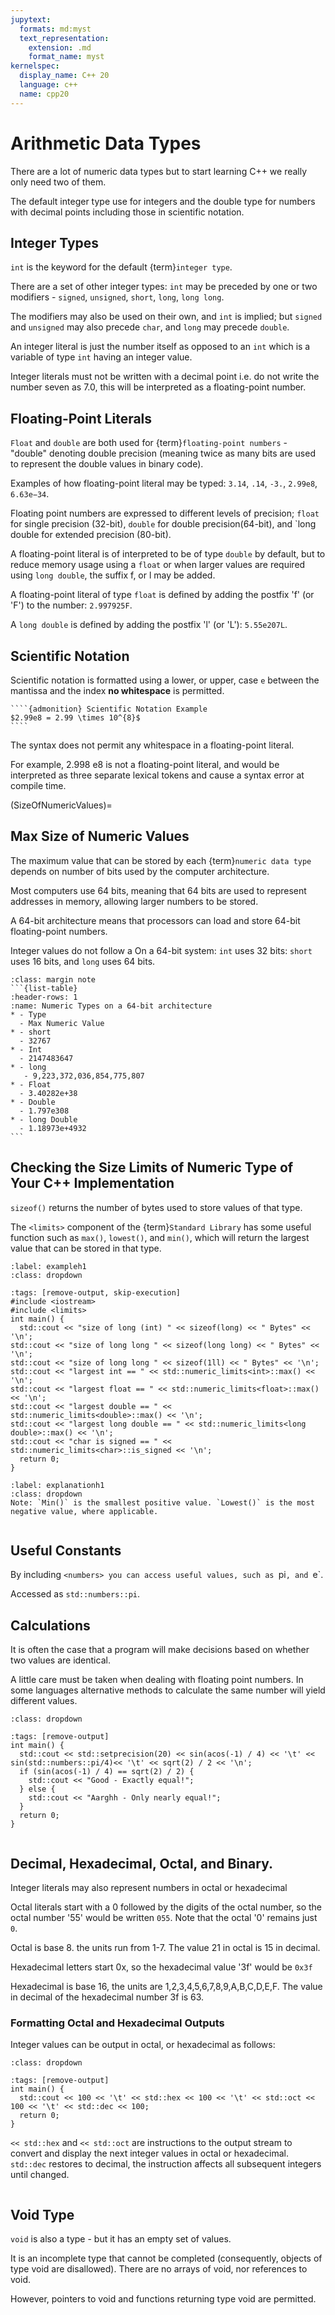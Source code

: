 ```yaml
---
jupytext:
  formats: md:myst
  text_representation:
    extension: .md
    format_name: myst
kernelspec:
  display_name: C++ 20
  language: c++
  name: cpp20
---
```


# Arithmetic Data Types

There are a lot of numeric data types but to start learning C++ we really only need two of them.

The default integer type use for integers and the double type for numbers with decimal points including those in scientific notation.

## Integer Types

`int` is the keyword for the default {term}`integer type`. 

There are a set of other integer types: `int` may be preceded by one or two modifiers - `signed`, `unsigned`, `short`, `long`, `long long`. 

The modifiers may also be used on their own, and `int` is implied; but `signed` and `unsigned` may also precede `char`, and `long` may precede `double`.

An integer literal is just the number itself as opposed to an `int` which is a variable of type `int` having an integer value.

Integer literals must not be written with a decimal point i.e. do not write the number seven as 7.0, this will be interpreted as a floating-point number.

## Floating-Point Literals
`Float` and `double` are both used for {term}`floating-point numbers` - "double" denoting double precision (meaning twice as many bits are used to represent the double values in binary code).

Examples of how floating-point literal may be typed: `3.14`, `.14`, `-3.`, `2.99e8`, `6.63e−34`.

Floating point numbers are expressed to different levels of precision; `float` for single precision (32-bit), `double` for double precision(64-bit), and `long double for extended precision (80-bit).

A floating-point literal is of interpreted to be of type `double` by default, but to reduce memory usage using a `float` or when larger values are required using `long double`, the suffix f, or l may be added.

A floating-point literal of type `float` is defined by adding the postfix 'f' (or 'F') to the number:  `2.997925F`.

A `long double` is defined by adding the postfix 'l' (or 'L'): `5.55e207L`.

## Scientific Notation
Scientific notation is formatted using a lower, or upper, case `e` between the mantissa and the index **no whitespace** is permitted.
`````{card}
````{admonition} Scientific Notation Example
$2.99e8 = 2.99 \times 10^{8}$
````
`````
The syntax does not permit any whitespace in a floating-point literal. 

For example, 2.998 e8 is not a floating-point literal, and would be interpreted as three separate lexical tokens and cause a syntax error at compile time.

(SizeOfNumericValues)=
## Max Size of Numeric Values
The maximum value that can be stored by each {term}`numeric data type` depends on number of bits used by the computer architecture. 

Most computers use 64 bits, meaning that 64 bits are used to represent addresses in memory, allowing larger numbers to be stored.

A 64-bit architecture means that processors can load and store 64-bit floating-point numbers.

Integer values do not follow a 
On a 64-bit system: `int` uses 32 bits: `short` uses 16 bits, and `long` uses 64 bits.
````{admonition} Size of Arithmetic Types
:class: margin note
```{list-table}
:header-rows: 1
:name: Numeric Types on a 64-bit architecture
* - Type
  - Max Numeric Value
* - short
  - 32767
* - Int
  - 2147483647
* - long
   - 9,223,372,036,854,775,807
* - Float
  - 3.40282e+38
* - Double  
  - 1.797e308
* - long Double  
  - 1.18973e+4932 
```
````
## Checking the Size Limits of Numeric Type of Your C++ Implementation

`sizeof()` returns the number of bytes used to store values of that type.

The `<limits>` component of the {term}`Standard Library` has some useful function such as `max()`, `lowest()`, and `min()`, which will return the largest value that can be stored in that type.

`````{code_example-start}
:label: exampleh1
:class: dropdown
`````
````{code-cell}
:tags: [remove-output, skip-execution]
#include <iostream>
#include <limits>
int main() {
  std::cout << "size of long (int) " << sizeof(long) << " Bytes" << '\n';
std::cout << "size of long long " << sizeof(long long) << " Bytes" << '\n';
std::cout << "size of long long " << sizeof(1ll) << " Bytes" << '\n';
std::cout << "largest int == " << std::numeric_limits<int>::max() << '\n';
std::cout << "largest float == " << std::numeric_limits<float>::max() << '\n';
std::cout << "largest double == " << std::numeric_limits<double>::max() << '\n';
std::cout << "largest long double == " << std::numeric_limits<long double>::max() << '\n';
std::cout << "char is signed == " << std::numeric_limits<char>::is_signed << '\n';
  return 0;
}
````
````{code_explanation} exampleh1
:label: explanationh1
:class: dropdown
Note: `Min()` is the smallest positive value. `Lowest()` is the most negative value, where applicable.
````
`````{code_example-end}
`````

## Useful Constants

By including `<numbers> you can access useful values, such as `pi`, and `e`.

Accessed as `std::numbers::pi`.

## Calculations

It is often the case that a program will make decisions based on whether two values are identical.

A little care must be taken when dealing with floating point numbers. In some languages alternative methods to calculate the same number will yield different values.

`````{code_example-start}
:class: dropdown
`````
````{code-cell} c++
:tags: [remove-output]
int main() {
  std::cout << std::setprecision(20) << sin(acos(-1) / 4) << '\t' << sin(std::numbers::pi/4)<< '\t' << sqrt(2) / 2 << '\n';
  if (sin(acos(-1) / 4) == sqrt(2) / 2) {
    std::cout << "Good - Exactly equal!";
  } else {
    std::cout << "Aarghh - Only nearly equal!";
  }
  return 0;
}
````
`````{code_example-end}
`````
## Decimal, Hexadecimal, Octal, and Binary.

Integer literals may also represent numbers in octal or hexadecimal

Octal literals start with a 0 followed by the digits of the octal number, so the octal number '55' would be written `055`. Note that the octal '0' remains just `0`.

Octal is base 8. the units run from 1-7. The value 21 in octal is 15 in decimal.

Hexadecimal letters start 0x, so the hexadecimal value '3f' would be `0x3f`

Hexadecimal is base 16, the units are 1,2,3,4,5,6,7,8,9,A,B,C,D,E,F. The value in decimal of the hexadecimal number 3f is 63.

### Formatting Octal and Hexadecimal Outputs

Integer values can be output in octal, or hexadecimal as follows:
`````{code_example-start}
:class: dropdown
`````
````{code-cell} cpp
:tags: [remove-output]
int main() {
  std::cout << 100 << '\t' << std::hex << 100 << '\t' << std::oct << 100 << '\t' << std::dec << 100;
  return 0;
}
````
`<< std::hex` and `<< std::oct` are instructions to the output stream to convert and display the next integer values in octal or hexadecimal. 
`std::dec` restores to decimal, the instruction affects all subsequent integers until changed.

`````{code_example-end}
`````

## Void Type

`void` is also a type - but it has an empty set of values. 

It is an incomplete type that cannot be completed (consequently, objects of type void are disallowed). There are no arrays of void, nor references to void. 

However, pointers to void and functions returning type void are permitted.



